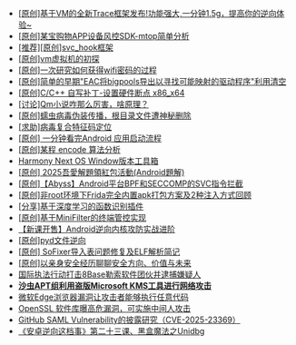 + [[原创]基于VM的全新Trace框架发布!功能强大,一分钟1.5g，提高你的逆向体验~](https://bbs.kanxue.com/thread-285471.htm)
+ [[原创]某宝购物APP设备风控SDK-mtop简单分析](https://bbs.kanxue.com/thread-284241.htm)
+ [[推荐][原创]svc_hook框架](https://bbs.kanxue.com/thread-284713.htm)
+ [[原创]vm虚拟机的初探](https://bbs.kanxue.com/thread-284883.htm)
+ [[原创]一次研究如何获得wifi密码的过程](https://bbs.kanxue.com/thread-285383.htm)
+ [[原创]简单的早期"EAC将bigpools导出以寻找可能映射的驱动程序"利用清空](https://bbs.kanxue.com/thread-285355.htm)
+ [[原创]C/C++ 自写补丁-设置硬件断点 x86_x64](https://bbs.kanxue.com/thread-283839.htm)
+ [[讨论]Qm小说咋那么厉害，啥原理？](https://bbs.kanxue.com/thread-285522.htm)
+ [[原创]蠕虫病毒伪装传播，根目录文件遭神秘删除](https://bbs.kanxue.com/thread-282382.htm)
+ [[求助]病毒复合特征码定位](https://bbs.kanxue.com/thread-285518.htm)
+ [[原创] 一分钟看完Android 应用启动流程](https://bbs.kanxue.com/thread-284686.htm)
+ [[原创]某程 encode 算法分析](https://bbs.kanxue.com/thread-285493.htm)
+ [Harmony Next OS Window版本工具箱](https://bbs.kanxue.com/thread-284829.htm)
+ [[原创] 2025吾愛解題領紅包活動(Android題解)](https://bbs.kanxue.com/thread-285550.htm)
+ [[原创]【Abyss】Android平台BPF和SECCOMP的SVC指令拦截](https://bbs.kanxue.com/thread-285339.htm)
+ [[原创]非root环境下Frida完全内置apk打包方案及2种注入方式回顾](https://bbs.kanxue.com/thread-284482.htm)
+ [[分享]基于深度学习的函数识别插件](https://bbs.kanxue.com/thread-276719.htm)
+ [[原创]基于MiniFilter的终端管控实现](https://bbs.kanxue.com/thread-285447.htm)
+ [【新课开售】Android逆向内核攻防实战进阶](https://bbs.kanxue.com/thread-285551.htm)
+ [[原创]pyd文件逆向](https://bbs.kanxue.com/thread-285496.htm)
+ [[原创] SoFixer导入表问题修复及ELF解析简记](https://bbs.kanxue.com/thread-282221.htm)
+ [[原创]以亲身安全经历聊聊安全方向、价值与未来](https://bbs.kanxue.com/thread-285407.htm)
+ [国际执法行动打击8Base勒索软件团伙并逮捕嫌疑人](https://bbs.kanxue.com/thread-285558.htm)
+ [**沙虫APT组利用盗版Microsoft KMS工具进行网络攻击**](https://bbs.kanxue.com/thread-285556.htm)
+ [微软Edge浏览器漏洞让攻击者能够执行任意代码](https://bbs.kanxue.com/thread-285555.htm)
+ [OpenSSL 软件库曝高危漏洞，可实施中间人攻击](https://bbs.kanxue.com/thread-285554.htm)
+ [GitHub SAML Vulnerability的披露研究（CVE-2025-23369）](https://bbs.kanxue.com/thread-285553.htm)
+ [《安卓逆向这档事》第二十三课、黑盒魔法之Unidbg](https://bbs.kanxue.com/thread-285073.htm)
